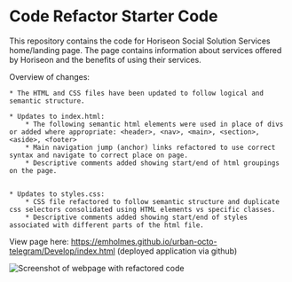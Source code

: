 # Code Refactor Starter Code

This repository contains the code for Horiseon Social Solution Services home/landing page. The page contains information about services offered by Horiseon and the benefits of using their services. 

Overview of changes: 

    * The HTML and CSS files have been updated to follow logical and semantic structure. 

    * Updates to index.html: 
        * The following semantic html elements were used in place of divs or added where appropriate: <header>, <nav>, <main>, <section>, <aside>, <footer>
        * Main navigation jump (anchor) links refactored to use correct syntax and navigate to correct place on page.
        * Descriptive comments added showing start/end of html groupings on the page.


    * Updates to styles.css:
        * CSS file refactored to follow semantic structure and duplicate css selectors consolidated using HTML elements vs specific classes.
        * Descriptive comments added showing start/end of styles associated with different parts of the html file.

View page here: https://emholmes.github.io/urban-octo-telegram/Develop/index.html (deployed application via github)

![Screenshot of webpage with refactored code](./Develop/assets/images/horiseon-services-final.png)